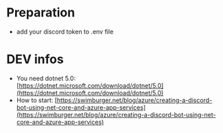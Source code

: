 # Preparation
* add your discord token to .env file


# DEV infos
* You need dotnet 5.0: [https://dotnet.microsoft.com/download/dotnet/5.0](https://dotnet.microsoft.com/download/dotnet/5.0)
* How to start: [https://swimburger.net/blog/azure/creating-a-discord-bot-using-net-core-and-azure-app-services](https://swimburger.net/blog/azure/creating-a-discord-bot-using-net-core-and-azure-app-services)
